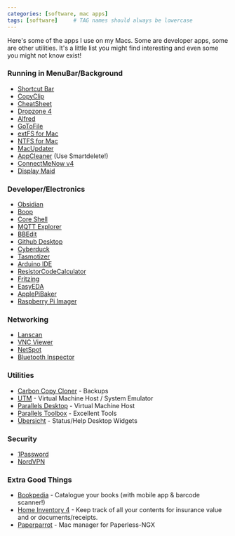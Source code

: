 ```yaml
---
categories: [software, mac apps]
tags: [software]     # TAG names should always be lowercase
---
```


Here's some of the apps I use on my Macs. Some are developer apps, some are other utilities. It's a little list you might find interesting and even some you might not know exist!


### Running in MenuBar/Background

- [Shortcut Bar](https://fiplab.com/apps/shortcut-bar-for-mac)
- [CopyClip](https://fiplab.com/apps/copyclip-for-mac)
- [CheatSheet](https://www.mediaatelier.com/CheatSheet/CheatSheet_1.6.4.dmg)
- [Dropzone 4](https://aptonic.com/)
- [Alfred](https://www.alfredapp.com/)
- [GoToFile](https://www.soma-zone.com/GoToFile/)
- [extFS for Mac](https://www.paragon-software.com/home/extfs-mac/#)
- [NTFS for Mac](https://www.paragon-software.com/home/ntfs-mac/#)
- [MacUpdater](https://www.corecode.io/macupdater/)
- [AppCleaner](https://freemacsoft.net/appcleaner/) (Use Smartdelete!)
- [ConnectMeNow v4](https://www.tweaking4all.com/software/macosx-software/connectmenow-v4/)
- [Display Maid](https://funk-isoft.com/display-maid.html)


### Developer/Electronics

- [Obsidian](https://obsidian.md/)
- [Boop](https://boop.okat.best/)
- [Core Shell](https://codinn.com/shell/)
- [MQTT Explorer](https://mqtt-explorer.com/)
- [BBEdit](https://www.barebones.com/products/bbedit/)
- [Github Desktop](https://desktop.github.com/download/)
- [Cyberduck](https://cyberduck.io/)
- [Tasmotizer](https://siytek.com/tasmotizer-osx-download/)
- [Arduino IDE](https://www.arduino.cc/en/software)
- [ResistorCodeCalculator](https://apps.apple.com/us/app/resistor-code-calculator/id804698595)
- [Fritzing](https://fritzing.org/)
- [EasyEDA](https://easyeda.com/)
- [ApplePiBaker](https://www.tweaking4all.com/software/macosx-software/applepi-baker-v2/)
- [Raspberry Pi Imager](https://www.raspberrypi.com/software/)


### Networking

- [Lanscan](https://apps.apple.com/us/app/lanscan/id472226235)
- [VNC Viewer](https://www.realvnc.com/en/connect/download/viewer/macos/)
- [NetSpot](https://www.netspotapp.com/)
- [Bluetooth Inspector](https://georgegarside.com/apps/bluetooth-inspector/)


### Utilities

- [Carbon Copy Cloner](https://bombich.com/) - Backups
- [UTM](https://mac.getutm.app/) - Virtual Machine Host / System Emulator
- [Parallels Desktop](https://www.parallels.com/products/desktop/) - Virtual Machine Host
- [Parallels Toolbox](https://www.parallels.com/products/toolbox/) - Excellent Tools
- [Übersicht](https://tracesof.net/uebersicht/) - Status/Help Desktop Widgets


### Security

- [1Password](https://1password.com/)
- [NordVPN](https://nordvpn.com/)


### Extra Good Things

- [Bookpedia](https://www.bruji.com/bookpedia/) - Catalogue your books (with mobile app & barcode scanner!)
- [Home Inventory 4](https://theblueplum.com/mac/homeinventory/) - Keep track of all your contents for insurance value and or documents/receipts.
- [Paperparrot](https://paperparrot.me/) - Mac manager for Paperless-NGX